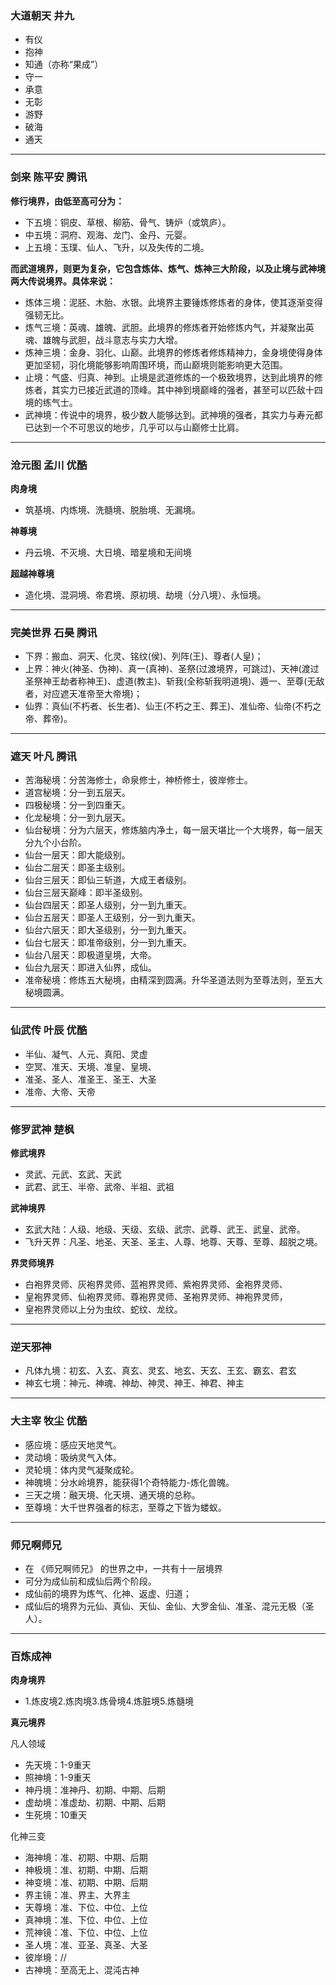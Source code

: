 ### 大道朝天 井九

- 有仪
- 抱神
- 知通（亦称“果成”）
- 守一
- 承意
- 无彰
- 游野
- 破海
- 通天
---
### 剑来 陈平安 腾讯
**修行境界，由低至高可分为：**

- 下五境：铜皮、草根、柳筋、骨气、铸炉（或筑庐）。
- 中五境：洞府、观海、龙门、金丹、元婴。
- 上五境：玉璞、仙人、飞升，以及失传的二境。

**而武道境界，则更为复杂，它包含炼体、炼气、炼神三大阶段，以及止境与武神境两大传说境界。具体来说：**

- 炼体三境：泥胚、木胎、水银。此境界主要锤炼修炼者的身体，使其逐渐变得强韧无比。
- 炼气三境：英魂、雄魄、武胆。此境界的修炼者开始修炼内气，并凝聚出英魂、雄魄与武胆，战斗意志与实力大增。
- 炼神三境：金身、羽化、山巅。此境界的修炼者修炼精神力，金身境使得身体更加坚韧，羽化境能够影响周围环境，而山巅境则能影响更大范围。
- 止境：气盛、归真、神到。止境是武道修炼的一个极致境界，达到此境界的修炼者，其实力已接近武道的顶峰。其中神到境巅峰的强者，甚至可以匹敌十四境的练气士。
- 武神境：传说中的境界，极少数人能够达到。武神境的强者，其实力与寿元都已达到一个不可思议的地步，几乎可以与山巅修士比肩。

---
### 沧元图 孟川 优酷

**肉身境**

- 筑基境、内炼境、洗髓境、脱胎境、无漏境。

**神尊境**

- 丹云境、不灭境、大日境、暗星境和无间境

**超越神尊境**

- 造化境、混洞境、帝君境、原初境、劫境（分八境）、永恒境。

---
### 完美世界 石昊 腾讯

- 下界：搬血、洞天、化灵、铭纹(侯)、列阵(王)、尊者(人皇)； 
- 上界：神火(神圣、伪神)、真一(真神)、圣祭(过渡境界，可跳过)、天神(渡过圣祭神王劫者称神王)、虚道(教主)、斩我(全称斩我明道境)、遁一、至尊(无敌者，对应遮天准帝至大帝境)； 
- 仙界：真仙(不朽者、长生者)、仙王(不朽之王、葬王)、准仙帝、仙帝(不朽之帝、葬帝)。

---
### 遮天 叶凡 腾讯

- 苦海秘境：分苦海修士，命泉修士，神桥修士，彼岸修士。
- 道宫秘境：分一到五层天。
- 四极秘境：分一到四重天。
- 化龙秘境：分一到九层天。
- 仙台秘境：分为六层天，修炼脑内净土，每一层天堪比一个大境界，每一层天分九个小台阶。
- 仙台一层天：即大能级别。
- 仙台二层天：即圣主级别。
- 仙台三层天：即仙三斩道，大成王者级别。
- 仙台三层天巅峰：即半圣级别。
- 仙台四层天：即圣人级别，分一到九重天。
- 仙台五层天：即圣人王级别，分一到九重天。
- 仙台六层天：即大圣级别，分一到九重天。
- 仙台七层天：即准帝级别，分一到九重天。
- 仙台八层天：即极道皇境，大帝。
- 仙台九层天：即进入仙界，成仙。
- 准帝秘境：修炼五大秘境，由精深到圆满。升华圣道法则为至尊法则，至五大秘境圆满。

---
### 仙武传  叶辰  优酷

- 半仙、凝气、人元、真阳、灵虚
- 空冥、准天、天境、准皇、皇境、
- 准圣、圣人、准圣王、圣王、大圣
- 准帝、大帝、天帝

---
### 修罗武神  楚枫

**修武境界**
 

- 灵武、元武、玄武、天武
- 武君、武王、半帝、武帝、半祖、武祖

 
**武神境界**
 

- 玄武大陆：人级、地级、天级、玄级、武宗、武尊、武王、武皇、武帝。
- 飞升天界：凡圣、地圣、天圣、圣主、人尊、地尊、天尊、至尊、超脱之境。

 
**界灵师境界**
 

- 白袍界灵师、灰袍界灵师、蓝袍界灵师、紫袍界灵师、金袍界灵师、
- 皇袍界灵师、仙袍界灵师、尊袍界灵师、圣袍界灵师、神袍界灵师，
- 皇袍界灵师以上分为虫纹、蛇纹、龙纹。

---
### 逆天邪神  

- 凡体九境：初玄、入玄、真玄、灵玄、地玄、天玄、王玄、霸玄、君玄
- 神玄七境：神元、神魂、神劫、神灵、神王、神君、神主

---
### 大主宰  牧尘  优酷

- 感应境：感应天地灵气。    
- 灵动境：吸纳灵气入体。    
- 灵轮境：体内灵气凝聚成轮。    
- 神魄境：分水岭境界，能获得1个奇特能力-炼化兽魄。    
- 三天之境：融天境、化天境、通天境的总称。    
- 至尊境：大千世界强者的标志，至尊之下皆为蝼蚁。

---
### 师兄啊师兄

- 在 《师兄啊师兄》 的世界之中，一共有十一层境界
- 可分为成仙前和成仙后两个阶段。
- 成仙前的境界为炼气、化神、返虚、归道；
- 成仙后的境界为元仙、真仙、天仙、金仙、大罗金仙、准圣、混元无极（圣人）。

---
### 百炼成神

**肉身境界**

- 1.炼皮境2.炼肉境3.炼骨境4.炼脏境5.炼髓境

**真元境界**

凡人领域

- 先天境：1-9重天
- 照神境：1-9重天
- 神丹境：准神丹、初期、中期、后期
- 虚劫境：准虚劫、初期、中期、后期
- 生死境：10重天

化神三变

- 海神境：准、初期、中期、后期
- 神极境：准、初期、中期、后期
- 神变境：准、初期、中期、后期
- 界主镜：准、界主、大界主
- 天尊境：准、下位、中位、上位
- 真神境：准、下位、中位、上位
- 荒神镜：准、下位、中位、上位
- 圣人境：准、亚圣、真圣、大圣
- 彼岸境：//
- 古神境：至高无上、混沌古神







